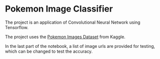 # Pokemon Image Classifier

The project is an application of Convolutional Neural Network using Tensorflow.

The project uses the <a href='https://www.kaggle.com/lantian773030/pokemonclassification'>Pokemon Images Dataset</a> from Kaggle.

In the last part of the notebook, a list of image urls are provided for testing, which can be changed to test the accuracy.
